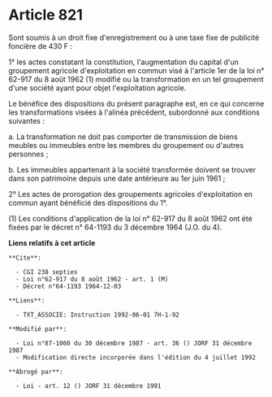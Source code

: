 # Article 821

Sont soumis à un droit fixe d'enregistrement ou à une taxe fixe de publicité foncière de 430 F :

1° les actes constatant la constitution, l'augmentation du capital d'un groupement agricole d'exploitation en commun visé à
l'article 1er de la loi n° 62-917 du 8 août 1962 (1) modifié ou la transformation en un tel groupement d'une société ayant
pour objet l'exploitation agricole.

Le bénéfice des dispositions du présent paragraphe est, en ce qui concerne les transformations visées à l'alinéa précédent,
subordonné aux conditions suivantes :

a. La transformation ne doit pas comporter de transmission de biens meubles ou immeubles entre les membres du groupement ou
d'autres personnes ;

b. Les immeubles appartenant à la société transformée doivent se trouver dans son patrimoine depuis une date antérieure au
1er juin 1961 ;

2° Les actes de prorogation des groupements agricoles d'exploitation en commun ayant bénéficié des dispositions du 1°.

(1) Les conditions d'application de la loi n° 62-917 du 8 août 1962 ont été fixées par le décret n° 64-1193 du 3 décembre
1964 (J.O. du 4).

**Liens relatifs à cet article**

	**Cite**:

	  - CGI 238 septies
	  - Loi n°62-917 du 8 août 1962 - art. 1 (M)
	  - Décret n°64-1193 1964-12-03

	**Liens**:

	  - TXT_ASSOCIE: Instruction 1992-06-01 7H-1-92

	**Modifié par**:

	  - Loi n°87-1060 du 30 décembre 1987 - art. 36 () JORF 31 décembre 1987
	  - Modification directe incorporée dans l'édition du 4 juillet 1992

	**Abrogé par**:

	  - Loi - art. 12 () JORF 31 décembre 1991
